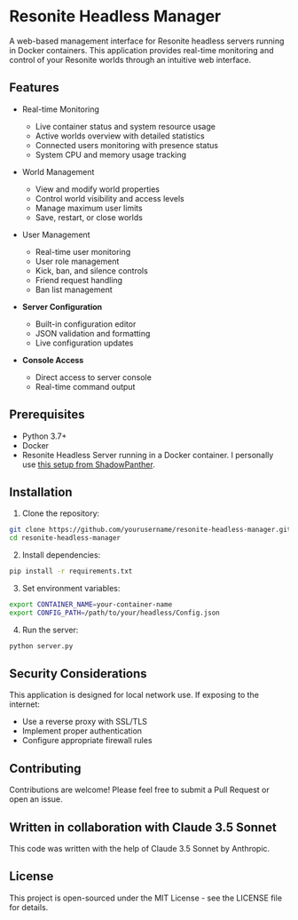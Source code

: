 # Resonite Headless Manager

A web-based management interface for Resonite headless servers running in Docker containers. This application provides real-time monitoring and control of your Resonite worlds through an intuitive web interface.

## Features

- Real-time Monitoring
  - Live container status and system resource usage
  - Active worlds overview with detailed statistics
  - Connected users monitoring with presence status
  - System CPU and memory usage tracking

- World Management
  - View and modify world properties
  - Control world visibility and access levels
  - Manage maximum user limits
  - Save, restart, or close worlds

- User Management
  - Real-time user monitoring
  - User role management
  - Kick, ban, and silence controls
  - Friend request handling
  - Ban list management

- **Server Configuration**
  - Built-in configuration editor
  - JSON validation and formatting
  - Live configuration updates

- **Console Access**
  - Direct access to server console
  - Real-time command output

## Prerequisites

- Python 3.7+
- Docker
- Resonite Headless Server running in a Docker container. I personally use [this setup from ShadowPanther](https://github.com/shadowpanther/resonite-headless).

## Installation

1. Clone the repository:

```bash
git clone https://github.com/yourusername/resonite-headless-manager.git
cd resonite-headless-manager
```

2. Install dependencies:

```bash
pip install -r requirements.txt
```

3. Set environment variables:

```bash
export CONTAINER_NAME=your-container-name
export CONFIG_PATH=/path/to/your/headless/Config.json
```

4. Run the server:

```bash
python server.py
```

## Security Considerations

This application is designed for local network use. If exposing to the internet:

- Use a reverse proxy with SSL/TLS
- Implement proper authentication
- Configure appropriate firewall rules

## Contributing

Contributions are welcome! Please feel free to submit a Pull Request or open an issue.

## Written in collaboration with Claude 3.5 Sonnet

This code was written with the help of Claude 3.5 Sonnet by Anthropic.

## License

This project is open-sourced under the MIT License - see the LICENSE file for details.